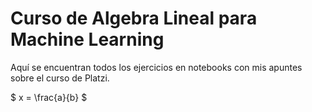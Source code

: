 # Curso de Algebra Lineal para Machine Learning
Aquí se encuentran todos los ejercicios en notebooks con mis apuntes sobre el curso de Platzi.

$ x = \frac{a}{b} $
